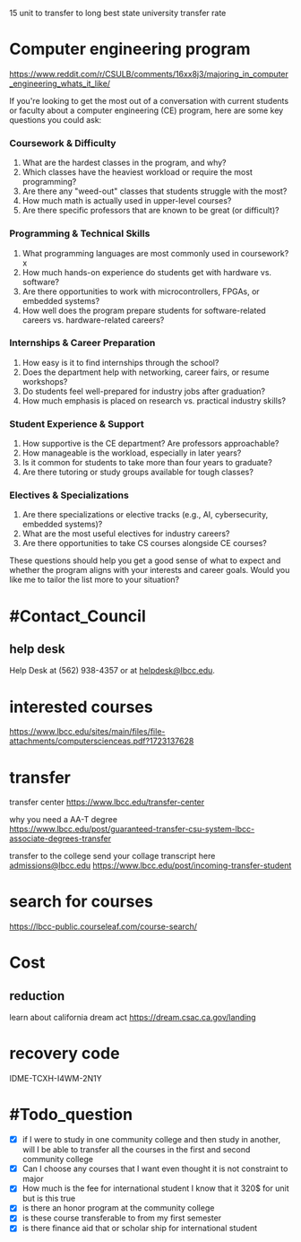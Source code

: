15 unit to transfer to  long best state university  transfer rate  





# Computer engineering program 
https://www.reddit.com/r/CSULB/comments/16xx8j3/majoring_in_computer_engineering_whats_it_like/

If you're looking to get the most out of a conversation with current students or faculty about a computer engineering (CE) program, here are some key questions you could ask:

### **Coursework & Difficulty**

1. What are the hardest classes in the program, and why?
2. Which classes have the heaviest workload or require the most programming?
3. Are there any "weed-out" classes that students struggle with the most?
4. How much math is actually used in upper-level courses?
5. Are there specific professors that are known to be great (or difficult)?

### **Programming & Technical Skills**

1. What programming languages are most commonly used in coursework? x
2. How much hands-on experience do students get with hardware vs. software? 
3. Are there opportunities to work with microcontrollers, FPGAs, or embedded systems?
4. How well does the program prepare students for software-related careers vs. hardware-related careers?

### **Internships & Career Preparation**

1. How easy is it to find internships through the school?
2. Does the department help with networking, career fairs, or resume workshops?
3. Do students feel well-prepared for industry jobs after graduation?
4. How much emphasis is placed on research vs. practical industry skills?

### **Student Experience & Support**

1. How supportive is the CE department? Are professors approachable?
2. How manageable is the workload, especially in later years?
3. Is it common for students to take more than four years to graduate?
4. Are there tutoring or study groups available for tough classes?

### **Electives & Specializations**

1. Are there specializations or elective tracks (e.g., AI, cybersecurity, embedded systems)?
2. What are the most useful electives for industry careers?
3. Are there opportunities to take CS courses alongside CE courses?

These questions should help you get a good sense of what to expect and whether the program aligns with your interests and career goals. Would you like me to tailor the list more to your situation?








# #Contact_Council  

## help desk 
Help Desk at (562) 938-4357 or at helpdesk@lbcc.edu.



# interested  courses 
https://www.lbcc.edu/sites/main/files/file-attachments/computerscienceas.pdf?1723137628
# transfer 
transfer center https://www.lbcc.edu/transfer-center

why you need a AA-T degree  
https://www.lbcc.edu/post/guaranteed-transfer-csu-system-lbcc-associate-degrees-transfer 

transfer to the college 
send your collage transcript here [admissions@lbcc.edu](mailto:admissions@lbcc.edu)
https://www.lbcc.edu/post/incoming-transfer-student




# search for courses 
https://lbcc-public.courseleaf.com/course-search/
#  Cost   

## reduction  
learn about california dream act https://dream.csac.ca.gov/landing

##   
# recovery code 
IDME-TCXH-I4WM-2N1Y






# #Todo_question  
- [x] if I were to study in one community college and then study in another, will I be able to transfer all the courses in the first and second community college  
- [x] Can I choose any courses that   I want even thought it is not constraint to major 
- [x] How much is the fee for international student I know that it 320$ for unit but is this true 
- [x] is there an honor program at the community college 
- [x] is these course transferable to from my first semester 
- [x] is there finance aid that or scholar ship for international student  